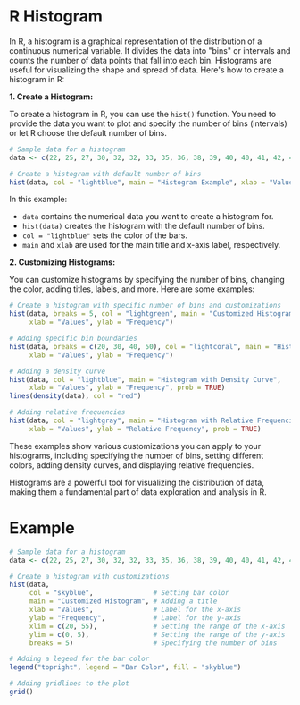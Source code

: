 # R Histogram

In R, a histogram is a graphical representation of the distribution of a continuous numerical variable. It divides the data into "bins" or intervals and counts the number of data points that fall into each bin. Histograms are useful for visualizing the shape and spread of data. Here's how to create a histogram in R:

**1. Create a Histogram:**

To create a histogram in R, you can use the `hist()` function. You need to provide the data you want to plot and specify the number of bins (intervals) or let R choose the default number of bins.

```R
# Sample data for a histogram
data <- c(22, 25, 27, 30, 32, 32, 33, 35, 36, 38, 39, 40, 40, 41, 42, 43, 45, 45, 46, 50)

# Create a histogram with default number of bins
hist(data, col = "lightblue", main = "Histogram Example", xlab = "Values", ylab = "Frequency")
```

In this example:

- `data` contains the numerical data you want to create a histogram for.
- `hist(data)` creates the histogram with the default number of bins.
- `col = "lightblue"` sets the color of the bars.
- `main` and `xlab` are used for the main title and x-axis label, respectively.

**2. Customizing Histograms:**

You can customize histograms by specifying the number of bins, changing the color, adding titles, labels, and more. Here are some examples:

```R
# Create a histogram with specific number of bins and customizations
hist(data, breaks = 5, col = "lightgreen", main = "Customized Histogram",
     xlab = "Values", ylab = "Frequency")

# Adding specific bin boundaries
hist(data, breaks = c(20, 30, 40, 50), col = "lightcoral", main = "Histogram with Custom Bins",
     xlab = "Values", ylab = "Frequency")

# Adding a density curve
hist(data, col = "lightblue", main = "Histogram with Density Curve",
     xlab = "Values", ylab = "Frequency", prob = TRUE)
lines(density(data), col = "red")

# Adding relative frequencies
hist(data, col = "lightgray", main = "Histogram with Relative Frequencies",
     xlab = "Values", ylab = "Relative Frequency", prob = TRUE)
```

These examples show various customizations you can apply to your histograms, including specifying the number of bins, setting different colors, adding density curves, and displaying relative frequencies.

Histograms are a powerful tool for visualizing the distribution of data, making them a fundamental part of data exploration and analysis in R.

# Example 

```R
# Sample data for a histogram
data <- c(22, 25, 27, 30, 32, 32, 33, 35, 36, 38, 39, 40, 40, 41, 42, 43, 45, 45, 46, 50)

# Create a histogram with customizations
hist(data, 
     col = "skyblue",               # Setting bar color
     main = "Customized Histogram", # Adding a title
     xlab = "Values",               # Label for the x-axis
     ylab = "Frequency",            # Label for the y-axis
     xlim = c(20, 55),              # Setting the range of the x-axis
     ylim = c(0, 5),                # Setting the range of the y-axis
     breaks = 5)                    # Specifying the number of bins

# Adding a legend for the bar color
legend("topright", legend = "Bar Color", fill = "skyblue")

# Adding gridlines to the plot
grid()



```